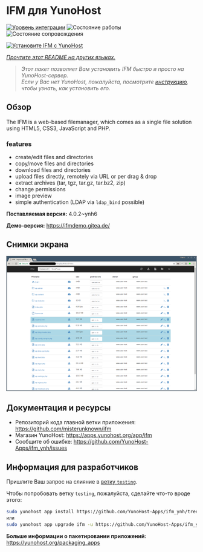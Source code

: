 <!--
Важно: этот README был автоматически сгенерирован <https://github.com/YunoHost/apps/tree/master/tools/readme_generator>
Он НЕ ДОЛЖЕН редактироваться вручную.
-->

# IFM для YunoHost

[![Уровень интеграции](https://apps.yunohost.org/badge/integration/ifm)](https://ci-apps.yunohost.org/ci/apps/ifm/)
![Состояние работы](https://apps.yunohost.org/badge/state/ifm)
![Состояние сопровождения](https://apps.yunohost.org/badge/maintained/ifm)

[![Установите IFM с YunoHost](https://install-app.yunohost.org/install-with-yunohost.svg)](https://install-app.yunohost.org/?app=ifm)

*[Прочтите этот README на других языках.](./ALL_README.md)*

> *Этот пакет позволяет Вам установить IFM быстро и просто на YunoHost-сервер.*  
> *Если у Вас нет YunoHost, пожалуйста, посмотрите [инструкцию](https://yunohost.org/install), чтобы узнать, как установить его.*

## Обзор

The IFM is a web-based filemanager, which comes as a single file solution using HTML5, CSS3, JavaScript and PHP. 

### features

- create/edit files and directories
- copy/move files and directories
- download files and directories
- upload files directly, remotely via URL or per drag & drop
- extract archives (tar, tgz, tar.gz, tar.bz2, zip)
- change permissions
- image preview
- simple authentication (LDAP via `ldap_bind` possible)


**Поставляемая версия:** 4.0.2~ynh6

**Демо-версия:** <https://ifmdemo.gitea.de/>

## Снимки экрана

![Снимок экрана IFM](./doc/screenshots/ifm_screenshot.png)

## Документация и ресурсы

- Репозиторий кода главной ветки приложения: <https://github.com/misterunknown/ifm>
- Магазин YunoHost: <https://apps.yunohost.org/app/ifm>
- Сообщите об ошибке: <https://github.com/YunoHost-Apps/ifm_ynh/issues>

## Информация для разработчиков

Пришлите Ваш запрос на слияние в [ветку `testing`](https://github.com/YunoHost-Apps/ifm_ynh/tree/testing).

Чтобы попробовать ветку `testing`, пожалуйста, сделайте что-то вроде этого:

```bash
sudo yunohost app install https://github.com/YunoHost-Apps/ifm_ynh/tree/testing --debug
или
sudo yunohost app upgrade ifm -u https://github.com/YunoHost-Apps/ifm_ynh/tree/testing --debug
```

**Больше информации о пакетировании приложений:** <https://yunohost.org/packaging_apps>

